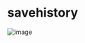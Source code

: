 # savehistory

![image](https://github.com/user-attachments/assets/af74fafa-dc21-4dc2-924f-d5bc85727add)
